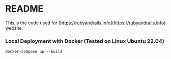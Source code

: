 # README

This is the code used for [https://rubyandrails.info](https://rubyandrails.info) website.


### Local Deployment with Docker (Tested on Linux Ubuntu 22.04)
`docker-compose up --build`
